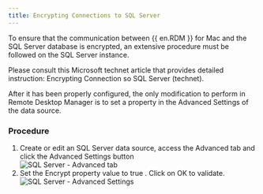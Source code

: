 ```yaml
---
title: Encrypting Connections to SQL Server
---
```

To ensure that the communication between {{ en.RDM }} for Mac and the SQL Server database is encrypted, an extensive procedure must be followed on the SQL Server instance.  

Please consult this Microsoft technet article that provides detailed instruction: Encrypting Connection so SQL Server (technet).  

After it has been properly configured, the only modification to perform in Remote Desktop Manager is to set a property in the Advanced Settings of the data source.  

### Procedure 

1. Create or edit an SQL Server data source, access the Advanced tab and click the Advanced Settings button  
![SQL Server - Advanced tab](https://webdevolutions.azureedge.net/docs/en/rdm/mac/clip6044.png) 
1. Set the Encrypt property value to true . Click on OK to validate.  
![SQL Server - Advanced Settings](https://webdevolutions.azureedge.net/docs/en/rdm/mac/clip6045.png) 
